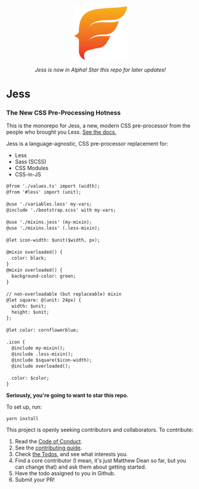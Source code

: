 <div align="center">
  <img width="144" height="144" src="https://raw.githubusercontent.com/jesscss/jess/master/packages/docs/static/img/android-chrome-192x192.png">


  _Jess is now in Alpha! Star this repo for later updates!_
</div>

# Jess
### The New CSS Pre-Processing Hotness

This is the monorepo for Jess, a new, modern CSS pre-processor from the people who brought you Less. [See the docs.](https://jesscss.github.io)

Jess is a language-agnostic, CSS pre-processor replacement for:
- Less
- Sass (SCSS)
- CSS Modules
- CSS-in-JS

```less
@from './values.ts' import (width);
@from '#less' import (unit);

@use './variables.less' my-vars;
@include './bootstrap.scss' with my-vars;

@use './mixins.jess' (my-mixin);
@use './mixins.less' (.less-mixin);

@let icon-width: $unit($width, px);

@mixin overloaded() {
  color: black;
}
@mixin overloaded() {
  background-color: green;
}

// non-overloadable (but replaceable) mixin
@let square: @(unit: 24px) {
  width: $unit;
  height: $unit;
};

@let color: cornflowerblue;

.icon {
  @include my-mixin();
  @include .less-mixin();
  @include $square($icon-width);
  @include overloaded();

  color: $color;
}
```

**Seriously, you're going to want to star this repo.**

To set up, run:
```
yarn install
```

This project is openly seeking contributors and collaborators. To contribute:

1. Read the [Code of Conduct](./CODE_OF_CONDUCT.md).
2. See the [contributing guide](./CONTRIBUTING.md).
3. Check [the Todos](https://github.com/jesscss/jess/issues?q=is%3Aissue+is%3Aopen+label%3Atodo), and see what interests you.
4. Find a core contributor (I mean, it's just Matthew Dean so far, but you can change that) and ask them about getting started.
5. Have the todo assigned to you in Github.
6. Submit your PR!

